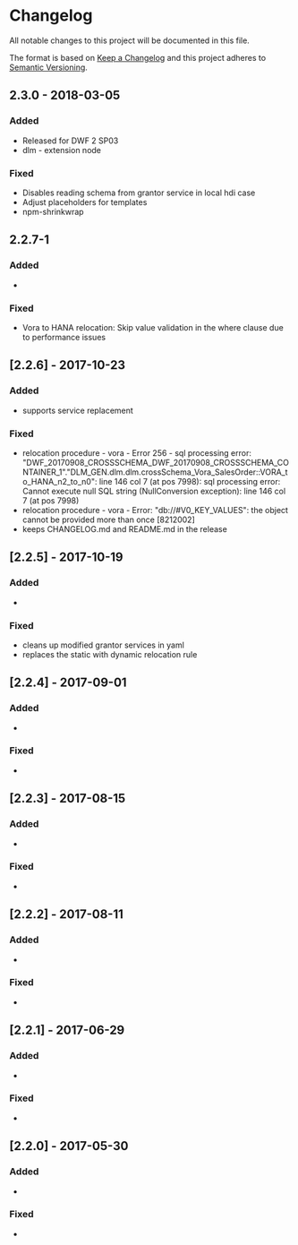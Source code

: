 # Changelog
All notable changes to this project will be documented in this file.

The format is based on [Keep a Changelog](http://keepachangelog.com/en/1.0.0/)
and this project adheres to [Semantic Versioning](http://semver.org/spec/v2.0.0.html).

## 2.3.0 - 2018-03-05
### Added
- Released for DWF 2 SP03
- dlm - extension node

### Fixed
- Disables reading schema from grantor service in local hdi case
- Adjust placeholders for templates
- npm-shrinkwrap

## 2.2.7-1
### Added
-

### Fixed
- Vora to HANA relocation: Skip value validation in the where clause due to performance issues

## [2.2.6] - 2017-10-23
### Added
- supports service replacement

### Fixed
- relocation procedure - vora - Error 256 - sql processing error: "DWF_20170908_CROSSSCHEMA_DWF_20170908_CROSSSCHEMA_CONTAINER_1"."DLM_GEN.dlm.dlm.crossSchema_Vora_SalesOrder::VORA_to_HANA_n2_to_n0": line 146 col 7 (at pos 7998): sql processing error: Cannot execute null SQL string (NullConversion exception): line 146 col 7 (at pos 7998)
- relocation procedure - vora - Error: "db://#V0_KEY_VALUES": the object cannot be provided more than once [8212002]
- keeps CHANGELOG.md and README.md in the release

## [2.2.5] - 2017-10-19
### Added
-

### Fixed
- cleans up modified grantor services in yaml
- replaces the static with dynamic relocation rule

## [2.2.4] - 2017-09-01
### Added
-

### Fixed
-

## [2.2.3] - 2017-08-15
### Added
-

### Fixed
-

## [2.2.2] - 2017-08-11
### Added
-

### Fixed
-

## [2.2.1] - 2017-06-29
### Added
-

### Fixed
-


## [2.2.0] - 2017-05-30
### Added
-

### Fixed
-
